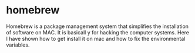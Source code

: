 # homebrew
Homebrew is a package management system that simplifies the installation of software on MAC. It is basicall y for hacking the computer systems. Here I have shown how to get install it on mac and how to fix the environmental variables. 
